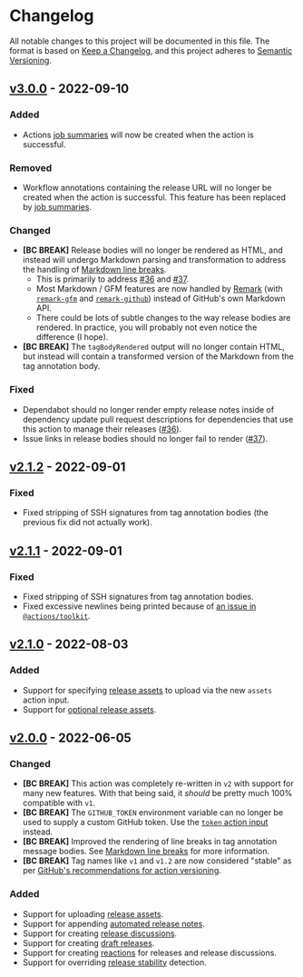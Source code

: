 # Changelog

All notable changes to this project will be documented in this file. The format
is based on [Keep a Changelog], and this project adheres to [Semantic
Versioning].

[keep a changelog]: https://keepachangelog.com/
[semantic versioning]: https://semver.org/

## [v3.0.0] - 2022-09-10

[v3.0.0]: https://github.com/eloquent/github-release-action/releases/v3.0.0

### Added

- Actions [job summaries][v3.0-job-summaries] will now be created when the
  action is successful.

[v3.0-job-summaries]: https://github.com/eloquent/github-release-action/tree/v3.0.0#job-summaries

### Removed

- Workflow annotations containing the release URL will no longer be created when
  the action is successful. This feature has been replaced by
  [job summaries][v3.0-job-summaries].

[v3.0-job-summaries]: https://github.com/eloquent/github-release-action/tree/v3.0.0#job-summaries

### Changed

- **[BC BREAK]** Release bodies will no longer be rendered as HTML, and instead
  will undergo Markdown parsing and transformation to address the handling of
  [Markdown line breaks][v3.0-markdown-line-breaks].
  - This is primarily to address [#36] and [#37].
  - Most Markdown / GFM features are now handled by [Remark] (with
    [`remark-gfm`] and [`remark-github`]) instead of GitHub's own Markdown API.
  - There could be lots of subtle changes to the way release bodies are
    rendered. In practice, you will probably not even notice the difference (I
    hope).
- **[BC BREAK]** The `tagBodyRendered` output will no longer contain HTML, but
  instead will contain a transformed version of the Markdown from the tag
  annotation body.

[`remark-gfm`]: https://github.com/remarkjs/remark-gfm
[`remark-github`]: https://github.com/remarkjs/remark-github
[remark]: https://remark.js.org/
[v3.0-markdown-line-breaks]: https://github.com/eloquent/github-release-action/tree/v3.0.0#markdown-line-breaks

### Fixed

- Dependabot should no longer render empty release notes inside of dependency
  update pull request descriptions for dependencies that use this action to
  manage their releases ([#36]).
- Issue links in release bodies should no longer fail to render ([#37]).

[#36]: https://github.com/eloquent/github-release-action/issues/36
[#37]: https://github.com/eloquent/github-release-action/issues/37

## [v2.1.2] - 2022-09-01

[v2.1.2]: https://github.com/eloquent/github-release-action/releases/v2.1.2

### Fixed

- Fixed stripping of SSH signatures from tag annotation bodies (the previous fix
  did not actually work).

## [v2.1.1] - 2022-09-01

[v2.1.1]: https://github.com/eloquent/github-release-action/releases/v2.1.1

### Fixed

- Fixed stripping of SSH signatures from tag annotation bodies.
- Fixed excessive newlines being printed because of
  [an issue in `@actions/toolkit`].

[an issue in `@actions/toolkit`]: https://github.com/actions/toolkit/issues/777

## [v2.1.0] - 2022-08-03

[v2.1.0]: https://github.com/eloquent/github-release-action/releases/v2.1.0

### Added

- Support for specifying [release assets][v2.1-release-assets] to upload via
  the new `assets` action input.
- Support for [optional release assets][v2.1-optional-release-assets].

[v2.1-release-assets]: https://github.com/eloquent/github-release-action/tree/v2.1.0#release-assets
[v2.1-optional-release-assets]: https://github.com/eloquent/github-release-action/tree/v2.1.0#optional-release-assets

## [v2.0.0] - 2022-06-05

[v2.0.0]: https://github.com/eloquent/github-release-action/releases/v2.0.0

### Changed

- **[BC BREAK]** This action was completely re-written in `v2` with support for
  many new features. With that being said, it _should_ be pretty much 100%
  compatible with `v1`.
- **[BC BREAK]** The `GITHUB_TOKEN` environment variable can no longer be used
  to supply a custom GitHub token. Use the
  [`token` action input][v2.0-token-action-input] instead.
- **[BC BREAK]** Improved the rendering of line breaks in tag annotation message
  bodies. See [Markdown line breaks][v2.0-markdown-line-breaks] for more
  information.
- **[BC BREAK]** Tag names like `v1` and `v1.2` are now considered "stable" as
  per [GitHub's recommendations for action versioning].

[v2.0-token-action-input]: https://github.com/eloquent/github-release-action/tree/v2.0.0#action-inputs
[v2.0-markdown-line-breaks]: https://github.com/eloquent/github-release-action/tree/v2.0.0#markdown-line-breaks
[github's recommendations for action versioning]: https://github.com/actions/toolkit/blob/%40actions/core%401.1.0/docs/action-versioning.md#recommendations

### Added

- Support for uploading [release assets][v2.0-release-assets].
- Support for appending [automated release notes][v2.0-automated-release-notes].
- Support for creating [release discussions][v2.0-release-discussions].
- Support for creating [draft releases][v2.0-draft-releases].
- Support for creating [reactions][v2.0-reactions] for releases and release
  discussions.
- Support for overriding [release stability][v2.0-release-stability] detection.

[v2.0-release-assets]: https://github.com/eloquent/github-release-action/tree/v2.0.0#release-assets
[v2.0-automated-release-notes]: https://github.com/eloquent/github-release-action/tree/v2.0.0#automated-release-notes
[v2.0-release-discussions]: https://github.com/eloquent/github-release-action/tree/v2.0.0#release-discussions
[v2.0-draft-releases]: https://github.com/eloquent/github-release-action/tree/v2.0.0#draft-releases
[v2.0-reactions]: https://github.com/eloquent/github-release-action/tree/v2.0.0#reactions
[v2.0-release-stability]: https://github.com/eloquent/github-release-action/tree/v2.0.0#release-stability
